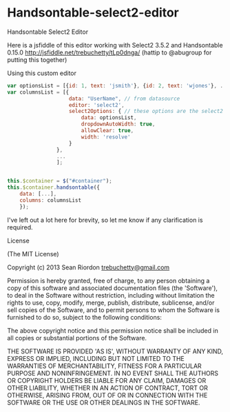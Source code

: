 Handsontable-select2-editor
===========================

Handsontable Select2 Editor

Here is a jsfiddle of this editor working with Select2 3.5.2 and Handsontable 0.15.0
http://jsfiddle.net/trebuchetty/tLp0dnga/ (hattip to @abugroup for putting this together)


Using this custom editor

```JAVASCRIPT
var optionsList = [{id: 1, text: 'jsmith'}, {id: 2, text: 'wjones'}, ...];
var columnsList = [{
                    data: "UserName", // from datasource
                    editor: 'select2',
                    select2Options: { // these options are the select2 initialization options 
                        data: optionsList,
                        dropdownAutoWidth: true,
                        allowClear: true,
                        width: 'resolve'
                    }
                },
                ...
                ];


this.$container = $("#container");
this.$container.handsontable({
    data: [...],
    columns: columnsList
    });
```

I've left out a lot here for brevity, so let me know if any clarification is required.



License

(The MIT License)

Copyright (c) 2013 Sean Riordon <trebuchetty@gmail.com>

Permission is hereby granted, free of charge, to any person obtaining a copy of this software and associated documentation files (the 'Software'), to deal in the Software without restriction, including without limitation the rights to use, copy, modify, merge, publish, distribute, sublicense, and/or sell copies of the Software, and to permit persons to whom the Software is furnished to do so, subject to the following conditions:

The above copyright notice and this permission notice shall be included in all copies or substantial portions of the Software.

THE SOFTWARE IS PROVIDED 'AS IS', WITHOUT WARRANTY OF ANY KIND, EXPRESS OR IMPLIED, INCLUDING BUT NOT LIMITED TO THE WARRANTIES OF MERCHANTABILITY, FITNESS FOR A PARTICULAR PURPOSE AND NONINFRINGEMENT. IN NO EVENT SHALL THE AUTHORS OR COPYRIGHT HOLDERS BE LIABLE FOR ANY CLAIM, DAMAGES OR OTHER LIABILITY, WHETHER IN AN ACTION OF CONTRACT, TORT OR OTHERWISE, ARISING FROM, OUT OF OR IN CONNECTION WITH THE SOFTWARE OR THE USE OR OTHER DEALINGS IN THE SOFTWARE.
